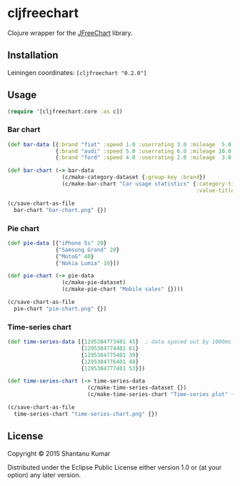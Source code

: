 # cljfreechart

Clojure wrapper for the [JFreeChart](http://www.jfree.org/jfreechart/) library.


## Installation

Leiningen coordinates: `[cljfreechart "0.2.0"]`


## Usage

```clojure
(require '[cljfreechart.core :as c])
```

### Bar chart

```clojure
(def bar-data [{:brand "fiat" :speed 1.0 :userrating 3.0 :mileage  5.0 :safety 5.0}
               {:brand "audi" :speed 5.0 :userrating 6.0 :mileage 10.0 :safety 4.0}
               {:brand "ford" :speed 4.0 :userrating 2.0 :mileage  3.0 :safety 6.0}])

(def bar-chart (-> bar-data
                 (c/make-category-dataset {:group-key :brand})
                 (c/make-bar-chart "Car usage statistics" {:category-title "Category"
                                                           :value-title "Score"})))

(c/save-chart-as-file
  bar-chart "bar-chart.png" {})
```

### Pie chart

```clojure
(def pie-data [{"iPhone 5s" 20}
               {"Samsung Grand" 20}
               {"MotoG" 40}
               {"Nokia Lumia" 10}])

(def pie-chart (-> pie-data
                 (c/make-pie-dataset)
                 (c/make-pie-chart "Mobile sales" {})))

(c/save-chart-as-file
  pie-chart "pie-chart.png" {})
```

### Time-series chart

```clojure
(def time-series-data [{1295384773401 45}  ; data spaced out by 1000ms so that it can fit in as :second
                       {1295384774401 61}
                       {1295384775401 39}
                       {1295384776401 48}
                       {1295384777401 53}])

(def time-series-chart (-> time-series-data
                         (c/make-time-series-dataset {})
                         (c/make-time-series-chart "Time-series plot" {})))

(c/save-chart-as-file
  time-series-chart "time-series-chart.png" {})
```

## License

Copyright © 2015 Shantanu Kumar

Distributed under the Eclipse Public License either version 1.0 or (at
your option) any later version.
